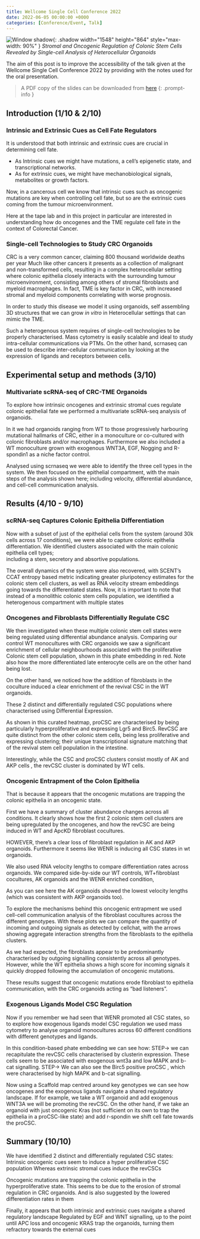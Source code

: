 ```yaml
---
title: Wellcome Single Cell Conference 2022
date: 2022-06-05 00:00:00 +0000
categories: [Conference/Event, Talk]
---
```

![Window shadow](/assets/images/WellcomeSC22_Cover.png){: .shadow width="1548" height="864" style="max-width: 90%" }
_Stromal and Oncogenic Regulation of Colonic Stem Cells Revealed by Single-cell Analysis of Heterocellular Organoids_

The aim of this post is to improve the accessibility of the talk given at the 
Wellcome Single Cell Conference 2022 by providing with the notes used for the 
oral presentation. 

> A PDF copy of the slides can be downloaded from 
[here](/assets/PDFs/20220606_FerranC.pdf)
{: .prompt-info }

## Introduction (1/10 & 2/10)

### Intrinsic and Extrinsic Cues as Cell Fate Regulators

It is understood that both intrinsic and extrinsic cues are crucial in determining cell fate.
- As Intrinsic cues we might have mutations, a cell’s epigenetic state, and transcriptional networks.
- As for extrinsic cues, we might have mechanobiological signals, metabolites or growth factors.

Now, in a cancerous cell we know that intrinsic cues such as oncogenic mutations are key when controlling cell fate, but so are the extrinsic cues coming from the tumour microenvironment.

Here at the tape lab and in this project in particular are interested in understanding how do oncogenes and the TME regulate cell fate in the context of Colorectal Cancer.

### Single-cell Technologies to Study CRC Organoids

CRC is a very common cancer, claiming 800 thousand worldwide deaths per year
Much like other cancers it presents as a collection of malignant and 
non-transformed cells, resulting in a complex heterocellular setting where 
colonic epithelia closely interacts with the surrounding tumour microenvironment, 
consisting among others of stromal fibroblasts and myeloid macrophages.
In fact, TME is key factor in CRC, with increased stromal and myeloid components 
correlating with worse prognosis.

In order to study this disease we model it using organoids, self assembling 3D 
structures that we can grow *in vitro* in Heterocellular settings that can mimic 
the TME. 

Such a heterogenous system requires of single-cell technologies to be properly
characterised.
Mass cytometry is easily scalable and ideal to study intra-cellular 
communications via PTMs. 
On the other hand, scrnaseq can be used to describe inter-cellular 
communication by looking at the expression of ligands and receptors between cells.


## Experimental setup and methods (3/10)

### Multivariate scRNA-seq of CRC-TME Organoids

To explore how intrinsic oncogenes and extrinsic stromal cues regulate 
colonic epithelial fate we performed a multivariate scRNA-seq analysis of organoids.

In it we had organoids ranging from WT to those progressively harbouring 
mutational hallmarks of CRC, either in a monoculture or co-cultured with 
colonic fibroblasts and/or macrophages. Furthermore we also included a WT 
monoculture grown with exogenous WNT3A, EGF, Nogging and R-spondin1 as a 
niche factor control.

Analysed using scrnaseq we were able to identify the three cell types in the system.
We then focused on the epithelial compartment, with the main steps of the 
analysis shown here;  including velocity, differential abundance, and 
cell-cell communication analysis.


## Results (4/10 - 9/10)

### scRNA-seq Captures Colonic Epithelia Differentiation

Now with a subset of just of the epithelial cells from the system 
(around 30k cells across 17 conditions), we were able to capture colonic 
epithelia differentiation.
We identified clusters associated with the main colonic epithelia cell types;  
including a stem, secretory and absortive populations.

The overall dynamics of the system were also recovered, with SCENT’s CCAT 
entropy based metric indicating greater pluripotency estimates for the 
colonic stem cell clusters, as well as RNA velocity stream embeddings going 
towards the differentiated states.
Now, it is important to note that instead of a monolithic colonic stem cells
population, we identified a heterogenous compartment with multiple states

### Oncogenes and Fibroblasts Differentially Regulate CSC

We then investigated when these multiple colonic stem cell states were being 
regulated using differential abundance analysis. 
Comparing our control WT monocultures with CRC organoids we saw a significant 
enrichment of cellular neighbourhoods associated with the proliferative 
Colonic stem cell population, shown in this phate embedding in red. 
Note also how the more differentiated late enterocyte cells are on the other 
hand being lost.

On the other hand, we noticed how the addition of fibroblasts in the coculture 
induced a clear enrichment of the revival CSC in the WT organoids.

These 2 distinct and differentially regulated CSC populations where 
characterised using Differential Expression. 

As shown in this curated heatmap, proCSC are characterised by being 
particularly hyperproliferative and expressing Lgr5 and Birc5.
RevCSC are quite distinct from the other colonic stem cells, being less 
proliferative and expressing clustering; their unique transcriptional signature 
matching that of the revival stem cell population in the intestine.

Interestingly, while the CSC and proCSC clusters consist mostly of AK and AKP 
cells , the revCSC cluster is dominated by WT cells.

### Oncogenic Entrapment of the Colon Epithelia 

That is because it appears that the oncogenic mutations are trapping the 
colonic epithelia in an oncogenic state.

First we have a summary of cluster abundance changes across all conditions.
It clearly shows how the first 2 colonic stem cell clusters are being 
upregulated by the oncogenes, and how the revCSC are being induced in WT and ApcKD fibroblast cocultures.

HOWEVER, there’s a clear loss of fibroblast regulation in AK and AKP organoids. 
Furthermore it seems like WENR is inducing all CSC states in wt organoids.

We also used RNA velocity lengths to compare differentiation rates across 
organoids. 
We compared side-by-side our WT controls, WT+fibroblast cocultures, AK 
organoids and the WENR enriched condition, 

As you can see here the AK organoids showed the lowest velocity lengths 
(which was consistent with AKP organoids too).

To explore the mechanisms behind this oncogenic entrapment we used cell-cell 
communication analysis of the fibroblast cocultures across the different 
genotypes.
With these plots we can compare the quantity of incoming and outgoing signals 
as detected by cellchat, with the arrows showing aggregate interaction 
strengths from the fibroblasts to the epithelia clusters.

As we had expected, the fibroblasts appear to be predominantly characterised 
by outgoing signalling consistently across all genotypes.
However, while the WT epithelia shows a high score for incoming signals it 
quickly dropped following the accumulation of oncogenic mutations.

These results suggest that oncogenic mutations erode fibroblast to epithelia 
communication, with the CRC organoids acting as “bad listeners”.

### Exogenous Ligands Model CSC Regulation

Now if you remember we had seen that WENR promoted all CSC states, so to 
explore how exogenous ligands model CSC regulation we used mass cytometry to 
analyse organoid monocultures across 60 different conditions with different 
genotypes and ligands.
 
In this condition-based phate embedding we can see how:
STEP-> we can recapitulate the revCSC cells characterised by clusterin 
expression. These cells seem to be associated with exogenous wnt3a and low 
MAPK and b-cat signalling.
STEP-> We can also see the Birc5 positive proCSC , which were characterised 
by high MAPK and b-cat signalling.

Now using a Scaffold map centred around key genotypes we can see how oncogenes
and the exogenous ligands navigate a shared regulatory landscape. 
If for example, we take a WT organoid and add exogenous WNT3A we will be 
promoting the revCSC. 
On the other hand, if we take an organoid with just oncogenic Kras (not 
sufficient on its own to trap the epithelia in a proCSC-like state) and add 
r-spondin we shift cell fate towards the proCSC.


## Summary (10/10)

We have identified 2 distinct and differentially regulated CSC states:
Intrinsic oncogenic cues seem to induce a hyper proliferative CSC population
Whereas extrinsic stromal cues induce the revCSCs

Oncogenic mutations are trapping the colonic epithelia in the 
hyperproliferative state.
This seems to be due to the erosion of stromal regulation in CRC organoids.
And is also suggested by the lowered differentiation rates in them 

Finally, it appears that both intrinsic and extrinsic cues navigate a 
shared regulatory landscape
Regulated by EGF and WNT signalling, up to the point until APC loss and 
oncogenic KRAS trap the organoids, turning them refractory towards the 
external cues


<!-- Lorem ipsum
- Chapter
  - Section
    - Paragraph
- Chapter 2 -->

